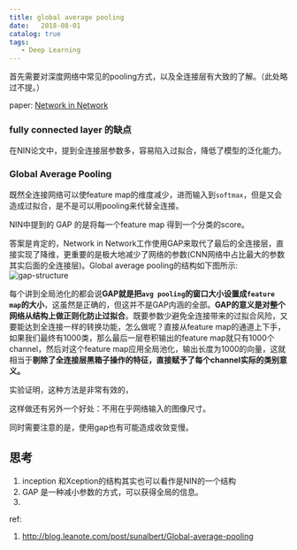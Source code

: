 ```yaml
---
title: global average pooling
date:   2018-08-01
catalog: true
tags: 
   - Deep Learning
---
```



首先需要对深度网络中常见的pooling方式，以及全连接层有大致的了解。（此处略过不提。）

paper: [Network in Network](https://arxiv.org/abs/1312.4400)

### fully connected layer 的缺点

在NIN论文中，提到全连接层参数多，容易陷入过拟合，降低了模型的泛化能力。

### Global Average Pooling

既然全连接网络可以使feature map的维度减少，进而输入到`softmax`，但是又会造成过拟合，是不是可以用pooling来代替全连接。

NIN中提到的 GAP 的是将每一个feature map 得到一个分类的score。

答案是肯定的，Network in Network工作使用GAP来取代了最后的全连接层，直接实现了降维，更重要的是极大地减少了网络的参数(CNN网络中占比最大的参数其实后面的全连接层)。Global average pooling的结构如下图所示: ![gap-structure](https://tuchuang-1259359185.cos.ap-chengdu.myqcloud.com/_asserts/global-average-pooling/1.JPG) 

每个讲到全局池化的都会说**GAP就是把`avg pooling`的窗口大小设置成`feature map`的大小**，这虽然是正确的，但这并不是GAP内涵的全部。**GAP的意义是对整个网络从结构上做正则化防止过拟合**。既要参数少避免全连接带来的过拟合风险，又要能达到全连接一样的转换功能，怎么做呢？直接从feature map的通道上下手，如果我们最终有1000类，那么最后一层卷积输出的feature map就只有1000个channel，然后对这个feature map应用全局池化，输出长度为1000的向量，这就相当于**剔除了全连接层黑箱子操作的特征，直接赋予了每个channel实际的类别意义。**

实验证明，这种方法是非常有效的，

这样做还有另外一个好处：不用在乎网络输入的图像尺寸。

同时需要注意的是，使用gap也有可能造成收敛变慢。

## 思考

1. inception 和Xception的结构其实也可以看作是NIN的一个结构
2. GAP 是一种减小参数的方式，可以获得全局的信息。
3. 

ref:

1. http://blog.leanote.com/post/sunalbert/Global-average-pooling
